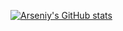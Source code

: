 [![Arseniy's GitHub stats](https://github-readme-stats.vercel.app/api?username=arseniypopugay&count_private=true)](https://github.com/anuraghazra/github-readme-stats)

